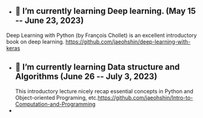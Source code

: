 - 🌱 I’m currently learning Deep learning. (May 15 -- June 23, 2023)
  - 
Deep Learning with Python (by François Chollet) is an excellent introductory book on deep learning.
https://github.com/jaeohshin/deep-learning-with-keras
  
- 🌱 I’m currently learning Data structure and Algorithms (June 26 -- July 3, 2023)
  - 
  This introductory lecture nicely recap essential concepts in Python and Object-oriented Programing, etc.https://github.com/jaeohshin/Intro-to-Computation-and-Programming
- 
<!---
jaeohshin/jaeohshin is a ✨ special ✨ repository because its `README.md` (this file) appears on your GitHub profile.
You can click the Preview link to take a look at your changes.
--->
